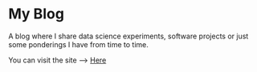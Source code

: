# My Blog
A blog where I share data science experiments, software projects or just some ponderings I have from time to time.  
 
You can visit the site --> [Here](https://raysblog.netlify.com/)

